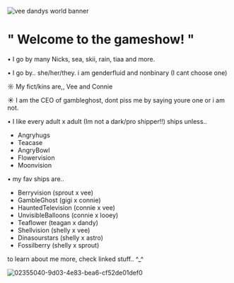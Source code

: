 ![vee dandys world banner](https://github.com/user-attachments/assets/a56c70cb-c5ea-4019-ac27-2c5bc930246c)

# " Welcome to the gameshow! "

• I go by many Nicks, sea, skii, rain, tiaa and more. 

• I go by.. she/her/they. i am genderfluid and nonbinary (I cant choose one) 

☼ My fict/kins are,, Vee and Connie 

☀︎ I am the CEO of gambleghost, dont piss me by saying youre one or i am not. 

• I like every adult x adult (Im not a dark/pro shipper!!) ships unless.. 

 - Angryhugs
 - Teacase
 - AngryBowl
 - Flowervision
 - Moonvision

• my fav ships are.. 

 - Berryvision (sprout x vee) 
 - GambleGhost (gigi x connie) 
 - HauntedTelevision (connie x vee)
 - UnvisibleBalloons (connie x looey) 
 - Teaflower (teagan x dandy)
 - Shellvision (shelly x vee) 
 - Dinasourstars (shelly x astro)
 - Fossilberry (shelly x sprout)


 
to learn about me more, check linked stuff.. ^_^

![02355040-9d03-4e83-bea6-cf52de01def0](https://github.com/user-attachments/assets/9f5b4721-3a00-432f-a056-c3ccd5a6e94f)


